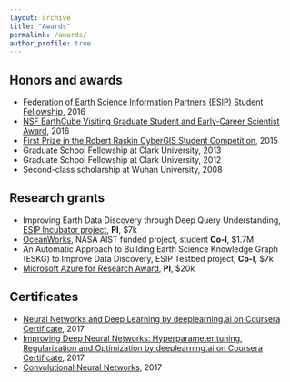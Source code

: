 ```yaml
---
layout: archive
title: "Awards"
permalink: /awards/
author_profile: true
---
```


## Honors and awards

* [Federation of Earth Science Information Partners (ESIP) Student Fellowship](http://www.esipfed.org/about/community/leadership/student-fellows/yongyao-jiang-2), 2016
* [NSF EarthCube Visiting Graduate Student and Early-Career Scientist Award](https://www.earthcube.org/document/2015/visiting-scholar-program), 2016
* [First Prize in the Robert Raskin CyberGIS Student Competition](http://cybergis.uncc.edu/cisg/index.php/robert-raskin-student-competition/robert-raskin-student-cybergis-competition/), 2015
* Graduate School Fellowship at Clark University, 2013
* Graduate School Fellowship at Clark University, 2012
* Second-class scholarship at Wuhan University, 2008

## Research grants

* Improving Earth Data Discovery through Deep Query Understanding, [ESIP Incubator project](http://www.esipfed.org/esip-outputs-list), __PI__, $7k
* [OceanWorks]((https://wiki.apache.org/incubator/SDAPProposal)), NASA AIST funded project, student __Co-I__, $1.7M
* An Automatic Approach to Building Earth Science Knowledge Graph (ESKG) to Improve Data Discovery, ESIP Testbed project, __Co-I__, $7k
* [Microsoft Azure for Research Award](https://www.microsoft.com/en-us/research/academic-program/microsoft-azure-for-research/), __PI__, $20k

## Certificates

* [Neural Networks and Deep Learning by deeplearning.ai on Coursera Certificate](https://www.coursera.org/account/accomplishments/verify/CC85GEEQUFX5), 2017
* [Improving Deep Neural Networks: Hyperparameter tuning, Regularization and Optimization by deeplearning.ai on Coursera Certificate](https://www.coursera.org/account/accomplishments/verify/U353W6WZWFRM), 2017
* [Convolutional Neural Networks](https://www.coursera.org/account/accomplishments/records/HY3PD4EK5RHS), 2017






